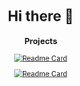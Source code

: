 <div align=center>
<h1>Hi there 👋</h1>

<!-- <h3>🔭 I’m currently working on ...  </h3>
 -->

<h3>Projects</h3>
 
[![Readme Card](https://github-readme-stats.vercel.app/api/pin/?username=StreamingGate&repo=Playground)](https://github.com/StreamingGate/Playground)

[![Readme Card](https://github-readme-stats.vercel.app/api/pin/?username=Sejong-GG&repo=Sejong.GG)](https://github.com/Sejong-GG/Sejong.GG)
</div>
